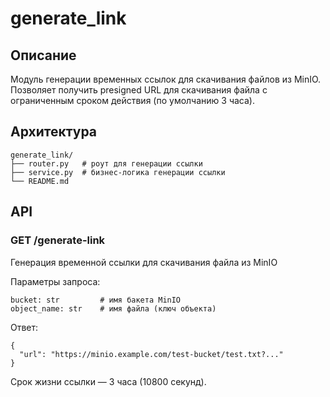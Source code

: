# generate_link

## Описание
Модуль генерации временных ссылок для скачивания файлов из MinIO. Позволяет получить presigned URL для скачивания файла с ограниченным сроком действия (по умолчанию 3 часа).

## Архитектура
```
generate_link/
├── router.py   # роут для генерации ссылки
├── service.py  # бизнес-логика генерации ссылки
└── README.md
```

## API

### GET /generate-link
Генерация временной ссылки для скачивания файла из MinIO

Параметры запроса:
```
bucket: str         # имя бакета MinIO
object_name: str    # имя файла (ключ объекта)
```

Ответ:
```
{
  "url": "https://minio.example.com/test-bucket/test.txt?..."
}
```

Срок жизни ссылки — 3 часа (10800 секунд).
